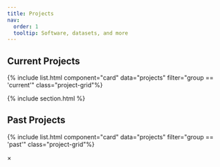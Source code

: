 ```yaml
---
title: Projects
nav:
  order: 1
  tooltip: Software, datasets, and more
---
```


## Current Projects

{% include list.html component="card" data="projects" filter="group == 'current'" class="project-grid"%}

{% include section.html %}

## Past Projects

{% include list.html component="card" data="projects" filter="group == 'past'" class="project-grid"%}

<!-- Modal Popup Markup for full description -->
<div id="descriptionModal" class="modal">
  <div class="modal-content">
    <span class="close">&times;</span>
    <div id="modalDescriptionContent"></div>
  </div>
</div>

<!-- JavaScript to handle the modal popup -->